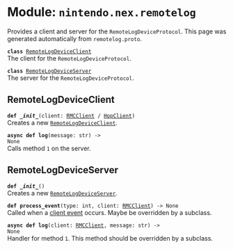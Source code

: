
# Module: <code>nintendo.nex.remotelog</code>

Provides a client and server for the `RemoteLogDeviceProtocol`. This page was generated automatically from `remotelog.proto`.

<code>**class** [RemoteLogDeviceClient](#remotelogdeviceclient)</code><br>
<span class="docs">The client for the `RemoteLogDeviceProtocol`.</span>

<code>**class** [RemoteLogDeviceServer](#remotelogdeviceserver)</code><br>
<span class="docs">The server for the `RemoteLogDeviceProtocol`.</span>

## RemoteLogDeviceClient
<code>**def _\_init__**(client: [RMCClient](../rmc#rmcclient) / [HppClient](../hpp#hppclient))</code><br>
<span class="docs">Creates a new [`RemoteLogDeviceClient`](#remotelogdeviceclient).</span>

<code>**async def log**(message: str) -> None</code><br>
<span class="docs">Calls method `1` on the server.</span>

## RemoteLogDeviceServer
<code>**def _\_init__**()</code><br>
<span class="docs">Creates a new [`RemoteLogDeviceServer`](#remotelogdeviceserver).</span>

<code>**def process_event**(type: int, client: [RMCClient](../rmc#rmcclient)) -> None</code><br>
<span class="docs">Called when a [client event](../rmc#rmcevent) occurs. Maybe be overridden by a subclass.</span>

<code>**async def log**(client: [RMCClient](../rmc#rmcclient), message: str) -> None</code><br>
<span class="docs">Handler for method `1`. This method should be overridden by a subclass.</span>

